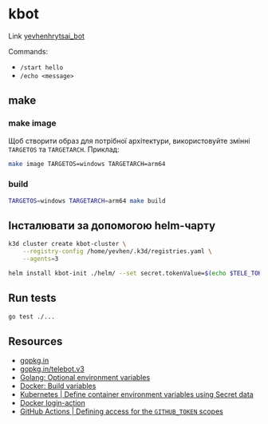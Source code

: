 # kbot

Link [yevhenhrytsai_bot](https://t.me/yevhenhrytsai_bot)

Commands:
- `/start hello`
- `/echo <message>`


## make

### make image

Щоб створити образ для потрібної архітектури, використовуйте змінні `TARGETOS` та `TARGETARCH`. Приклад:
```sh
make image TARGETOS=windows TARGETARCH=arm64
```

### build
```sh
TARGETOS=windows TARGETARCH=arm64 make build
```

## Інсталювати за допомогою helm-чарту
```sh
k3d cluster create kbot-cluster \
    --registry-config /home/yevhen/.k3d/registries.yaml \
    --agents=3

helm install kbot-init ./helm/ --set secret.tokenValue=$(echo $TELE_TOKEN | tr -d '\n' | base64)
```

## Run tests
```sh
go test ./...
```

## Resources
- [gopkg.in](https://labix.org/gopkg.in)
- [gopkg.in/telebot.v3](https://gopkg.in/telebot.v3)
- [Golang: Optional environment variables](https://go.dev/doc/install/source#environment)
- [Docker: Build variables](https://docs.docker.com/build/building/variables/)
- [Kubernetes | Define container environment variables using Secret data](https://kubernetes.io/docs/tasks/inject-data-application/distribute-credentials-secure/#define-container-environment-variables-using-secret-data)
- [Docker login-action](https://github.com/docker/login-action)
- [GitHub Actions | Defining access for the `GITHUB_TOKEN` scopes](https://docs.github.com/en/actions/using-workflows/workflow-syntax-for-github-actions#defining-access-for-the-github_token-scopes-1)
